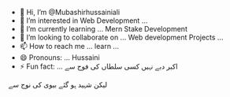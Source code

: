 - 👋 Hi, I’m @Mubashirhussainiali
- 👀 I’m interested in Web Development ...
- 🌱 I’m currently learning ... Mern Stake Development 
- 💞️ I’m looking to collaborate on ... Web development Projects ...
- 📫 How to reach me ... learn ...
- 😄 Pronouns: ... Hussaini
- ⚡ Fun fact: ... اکبر دبے نہیں کسی سلطاں کی فوج سے 

لیکن شہید ہو گئے بیوی کی نوج سے

<!---
Mubashirhussainiali/Mubashirhussainiali is a ✨ special ✨ repository because its `README.md` (this file) appears on your GitHub profile.
You can click the Preview link to take a look at your changes.
--->

